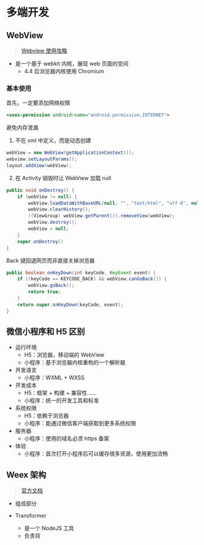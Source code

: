 # 多端开发

## WebView

> [Webview 使用攻略](https://www.jianshu.com/p/3c94ae673e2a)

- 是一个基于 webkit 内核，展现 web 页面的空间
  - 4.4 后浏览器内核使用 Chromium

### 基本使用

首先，一定要添加网络权限

```xml
<uses-permission android:name="android.permission.INTERNET">
```

避免内存泄漏

1. 不在 xml 中定义，而是动态创建

```java
webView = new WebView(getApplicationContext());
webview.setLayoutParams();
layout.addView(webView);
```

2. 在 Activity 销毁时让 WebView 加载 null

```java
public void onDestroy() {
    if (webView != null) {
        webView.loadDataWithBaseURL(null, "", "text/html", "utf-8", null);
        webView.clearHistory();
        ((ViewGroup) webView.getParent()).removeView(webView);
        webView.destroy();
        webView = null;
    }
    super.onDestroy()
}
```

Back 键回退网页而非直接关掉浏览器

```java
public boolean onKeyDown(int keyCode, KeyEvent event) {
    if ((keyCode == KEYCODE_BACK) && webView.canGoBack()) { 
        webView.goBack();
        return true;
    }
    return super.onKeyDown(keyCode, event);
}
```

## 微信小程序和 H5 区别

- 运行环境
  - H5：浏览器，移动端的 WebView
  - 小程序：基于浏览器内核重构的一个解析器
- 开发语言
  - 小程序：WXML + WXSS
- 开发成本
  - H5：框架 + 构建 + 兼容性......
  - 小程序：统一的开发工具和标准
- 系统权限
  - H5：依赖于浏览器
  - 小程序：能通过微信客户端获取到更多系统权限
- 服务器
  - 小程序：使用的域名必须 https 备案
- 体验
  - 小程序：首次打开小程序后可以缓存很多资源，使用更加流畅

## Weex 架构

> [官方文档](https://esmeetu.gitbooks.io/weex/content/advanced/how-it-works.html)

- 组成部分
- Transformer

  - 是一个 NodeJS 工具
  - 负责将 <template> 和 <style> 转换为 json 结构
  - 然后把上面两部分和 <script> 结合成一个 AMD 模块
- Weex JS Framework

  - 可以理解为客户端上的 Vue 框架
  - 运行于客户端的的 JS 框架，管理着 Weex 实例的运行
  - 发送/接受 Native 渲染层产生的系统调用，从而间接的响应用户交互
- WXBridge
    - 客户端的 JS 执行环境和客户端是隔离的
    - 和 Native 通过 callNative 和 callJs 交互
- Native 引擎
    - 在不同的端上，有着不同的实现
    - 有着共同的组件设计，模块 API 和渲染效果，所以能配合同样的 JS Framework 和 JS Bundle 工作
- 过程

  - 服务端
    - 编写 Weex 的 .we 源码
    - 通过 Transformer 将 .we 转换为 JS Bundle
    - JS Bundle 被部署到服务器
  - 客户端
    - 初始化 Weex SDK
      - 初始化 JS 执行环境（JS Core（IOS）或 V8（浏览器））
      - 加载 JS Framework（内置在 SDK 中，不需要网络下载）
      - 初始化 WXBridge
    - 下载 JS Bundle，创建一个 Weex 实例
      - 每个实例都有一个 instance id
    - 通过 JS Bundle 生成 VDOM，通过 Native DOM API 更新到真实视图（类似 patch）
    - WXBridge 将 Native DOM API 转化为 Platform API（Weex SDK 提供），发送给渲染引擎
- 渲染过程
    - VDOM
    - 构造树结构：分析虚拟 DOM 的 JSON 数据以构造渲染树 (RT)
    - 添加样式：为渲染树的各个节点添加样式
    - 创建视图：为渲染树各个节点创建Native视图
    - 绑定事件：为 Native 视图绑定事件
    - [CSS布局](https://github.com/facebook/css-layout)：使用 `css-layout` 来计算各个视图的布局
    - 更新视窗(Frame)：采用上一步的计算结果来更新视窗中各个视图的最终布局位置
    - 最终页面呈现

![](./imgs/WEEX架构.png)

## RN 原理

> [ReactNative 之原理浅析](http://www.fly63.com/article/detial/5654?type=3)